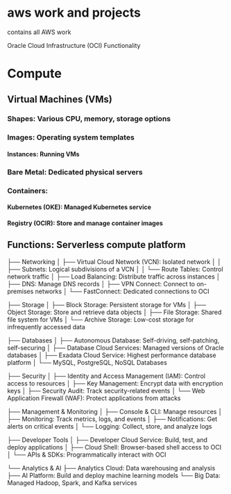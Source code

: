 # aws work and projects
contains all AWS work

Oracle Cloud Infrastructure (OCI) Functionality

# Compute
## Virtual Machines (VMs)
### Shapes:  Various CPU, memory, storage options
### Images: Operating system templates
#### Instances: Running VMs
### Bare Metal: Dedicated physical servers
### Containers:
#### Kubernetes (OKE): Managed Kubernetes service
#### Registry (OCIR): Store and manage container images
## Functions: Serverless compute platform

├── Networking
│   ├── Virtual Cloud Network (VCN): Isolated network
│   │   ├── Subnets: Logical subdivisions of a VCN
│   │   └── Route Tables: Control network traffic
│   ├── Load Balancing: Distribute traffic across instances
│   ├── DNS: Manage DNS records
│   ├── VPN Connect:  Connect to on-premises networks
│   └── FastConnect:  Dedicated connections to OCI

├── Storage
│   ├── Block Storage: Persistent storage for VMs
│   ├── Object Storage: Store and retrieve data objects
│   ├── File Storage: Shared file system for VMs
│   └── Archive Storage:  Low-cost storage for infrequently accessed data

├── Databases
│   ├── Autonomous Database: Self-driving, self-patching, self-securing
│   ├── Database Cloud Services: Managed versions of Oracle databases
│   ├── Exadata Cloud Service: Highest performance database platform
│   └── MySQL, PostgreSQL, NoSQL Databases

├── Security
│   ├── Identity and Access Management (IAM): Control access to resources
│   ├── Key Management: Encrypt data with encryption keys
│   ├── Security Audit: Track security-related events
│   └── Web Application Firewall (WAF):  Protect applications from attacks

├── Management & Monitoring
│   ├── Console & CLI:  Manage resources
│   ├── Monitoring:  Track metrics, logs, and events
│   ├── Notifications:  Get alerts on critical events
│   └── Logging:  Collect, store, and analyze logs

├── Developer Tools
│   ├── Developer Cloud Service: Build, test, and deploy applications
│   ├── Cloud Shell: Browser-based shell access to OCI
│   └── APIs & SDKs: Programmatically interact with OCI

└── Analytics & AI
    ├── Analytics Cloud:  Data warehousing and analysis
    ├── AI Platform:  Build and deploy machine learning models
    └── Big Data: Managed Hadoop, Spark, and Kafka services

